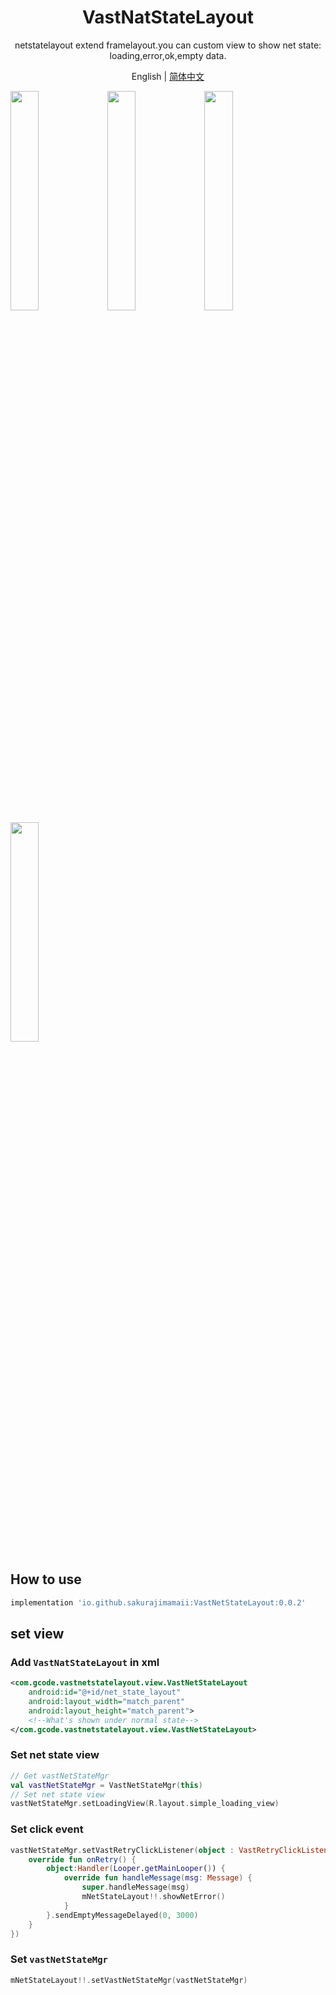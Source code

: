 <h1 align="center">VastNatStateLayout</h1>

<p align="center">netstatelayout extend framelayout.you can custom view to show net state: loading,error,ok,empty data.</p>

<p align="center">English | <a href="https://github.com/SakurajimaMaii/VastUtils/blob/master/libraries/VastNetStateLayout/README_CN.md">简体中文</a></p>

<div>
	<image src="https://img-blog.csdnimg.cn/07db693ac8154e968cc7dbbd8f95ef3e.jpg" width="30%"/>
	<image src="https://img-blog.csdnimg.cn/a270b3dd21554189a07ac50e3a426c6f.jpg" width="30%"/>
	<image src="https://img-blog.csdnimg.cn/6925a02f78cd46e2904bf524b74d1c3e.jpg" width="30%"/>
	<image src="https://img-blog.csdnimg.cn/e3d521f969014a2387c8ff4348c47800.jpg" width="30%"/>
</div>

## How to use

```gradle
implementation 'io.github.sakurajimamaii:VastNetStateLayout:0.0.2'
```

## set view

### Add `VastNatStateLayout` in xml

```xml
<com.gcode.vastnetstatelayout.view.VastNetStateLayout
    android:id="@+id/net_state_layout"
    android:layout_width="match_parent"
    android:layout_height="match_parent">
    <!--What's shown under normal state-->
</com.gcode.vastnetstatelayout.view.VastNetStateLayout>
```

### Set net state view

```kotlin
// Get vastNetStateMgr
val vastNetStateMgr = VastNetStateMgr(this)
// Set net state view
vastNetStateMgr.setLoadingView(R.layout.simple_loading_view)
```

### Set click event

```kotlin
vastNetStateMgr.setVastRetryClickListener(object : VastRetryClickListener {
    override fun onRetry() {
        object:Handler(Looper.getMainLooper()) {
            override fun handleMessage(msg: Message) {
                super.handleMessage(msg)
                mNetStateLayout!!.showNetError()
            }
        }.sendEmptyMessageDelayed(0, 3000)
    }
})
```

### Set `vastNetStateMgr`

```kotlin
mNetStateLayout!!.setVastNetStateMgr(vastNetStateMgr)
```
